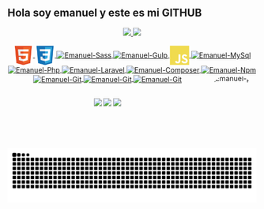 ## Hola soy emanuel y este es mi GITHUB
 <div align="center">
  <a href="https://github.com/EmanuelRiosRoque?tab=repositories">
  <img height="180em" src="https://github-readme-stats.vercel.app/api?username=EmanuelRiosRoque&show_icons=true&theme=github_ligthk&include_all_commits=true&count_private=true"/>
  <img height="180em" src="https://github-readme-stats.vercel.app/api/top-langs/?username=EmanuelRiosRoque&layout=compact&langs_count=16&theme=github_lihgt"/>
<div>
  
<div style="display: inline_block"><br>
  <img align="center" alt="Emanuel-HTML" height="40" width="40" src="https://raw.githubusercontent.com/devicons/devicon/master/icons/html5/html5-original.svg">
  <img align="center" alt="Emanuel-CSS" height="40" width="40" src="https://raw.githubusercontent.com/devicons/devicon/master/icons/css3/css3-original.svg">
  <img align="center" alt="Emanuel-Sass" height="40" width="40" src="https://cdn.jsdelivr.net/gh/devicons/devicon/icons/sass/sass-original.svg">
  <img align="center" alt="Emanuel-Gulp" height="40" width="40" src="https://cdn.jsdelivr.net/gh/devicons/devicon/icons/gulp/gulp-plain.svg">
  <img align="center" alt="Emanuel-Js" height="40" width="40" src="https://raw.githubusercontent.com/devicons/devicon/master/icons/javascript/javascript-plain.svg">
  <img align="center" alt="Emanuel-MySql" height="40" width="40" src="https://cdn.jsdelivr.net/gh/devicons/devicon/icons/mysql/mysql-original.svg">
  <img align="center" alt="Emanuel-Php" height="40" width="40" src="https://cdn.jsdelivr.net/gh/devicons/devicon/icons/php/php-original.svg">
  <img align="center" alt="Emanuel-Laravel" height="40" width="40" src="https://cdn.jsdelivr.net/gh/devicons/devicon/icons/laravel/laravel-plain.svg">
  <img align="center" alt="Emanuel-Composer" height="40" width="40" src="https://cdn.jsdelivr.net/gh/devicons/devicon/icons/composer/composer-original.svg" />
  <img align="center" alt="Emanuel-Npm" height="40" width="40" src="https://cdn.jsdelivr.net/gh/devicons/devicon/icons/npm/npm-original-wordmark.svg" />
  <img align="center" alt="Emanuel-Git" height="40" width="40" src="https://cdn.jsdelivr.net/gh/devicons/devicon/icons/git/git-original.svg" />
  <img align="center" alt="Emanuel-Git" height="40" width="40" src="https://cdn.jsdelivr.net/gh/devicons/devicon/icons/tailwindcss/tailwindcss-plain.svg" />
 <img align="center" alt="Emanuel-Git" height="40" width="40" src="https://cdn.jsdelivr.net/gh/devicons/devicon/icons/bootstrap/bootstrap-plain.svg" />
  
  <img align="right" alt="Emanuel-pic" height="150" style="border-radius:50px;" src="https://i.pinimg.com/originals/d2/c1/5a/d2c15a05363c828c03d97d0b5fced1d2.gif">
</div>


  
  ##
 
<div> 
  <a href="https://www.instagram.com/deam_iam/" target="_blank"><img src="https://img.shields.io/badge/-Instagram-%23E4405F?style=for-the-badge&logo=instagram&logoColor=white" target="_blank"></a>
  <a href = "mailto:emanuel.roque.web@gmail.com"><img src="https://img.shields.io/badge/-Gmail-%23333?style=for-the-badge&logo=gmail&logoColor=white" target="_blank"></a>
  <a href="https://www.linkedin.com/in/emanuel-rr/" target="_blank"><img src="https://img.shields.io/badge/-LinkedIn-%230077B5?style=for-the-badge&logo=linkedin&logoColor=white" target="_blank"></a> 
 
  ![Snake animation](https://github.com/EmanuelRiosRoque/EmanuelRiosRoque/blob/output/github-contribution-grid-snake.svg)
 
</div>
